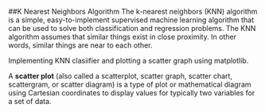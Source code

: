 
##K Nearest Neighbors Algorithm
The k-nearest neighbors (KNN) algorithm is a simple, easy-to-implement supervised machine learning algorithm that can be used to solve both classification and regression problems. The KNN algorithm assumes that similar things exist in close proximity. In other words, similar things are near to each other.

Implementing KNN clasiifier and plotting a scatter graph using matplotlib.

A **scatter plot** (also called a scatterplot, scatter graph, scatter chart, scattergram, or scatter diagram) is a type of plot or mathematical diagram using Cartesian coordinates to display values for typically two variables for a set of data.
